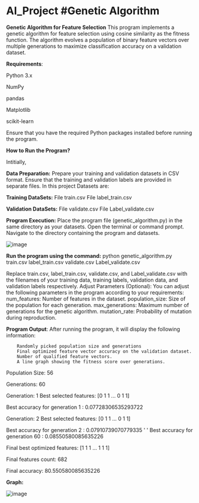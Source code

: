 # AI_Project   **#Genetic Algorithm**

**Genetic Algorithm for Feature Selection**
This program implements a genetic algorithm for feature selection using cosine similarity as the fitness function. The algorithm evolves a population of binary feature vectors over multiple generations to maximize classification accuracy on a validation dataset.

**Requirements**:

  Python 3.x
  
  NumPy
  
  pandas
  
  Matplotlib
  
  scikit-learn
  
Ensure that you have the required Python packages installed before running the program.

**How to Run the Program?**

Intitially, 

**Data Preparation:**
Prepare your training and validation datasets in CSV format.
Ensure that the training and validation labels are provided in separate files.
In this project Datasets are: 

 **Training DataSets:**
  File train.csv 
  File label_train.csv 
  
  **Validation DataSets:**
  File validate.csv 
  File Label_validate.csv
  
**Program Execution:**
Place the program file (genetic_algorithm.py) in the same directory as your datasets.
Open the terminal or command prompt.
Navigate to the directory containing the program and datasets.


![image](https://github.com/SreeSus-1/AI_Project/assets/164704978/aa0137fd-67f4-46d1-8f29-635bfd3b200c)

**Run the program using the command:**
      python genetic_algorithm.py train.csv label_train.csv validate.csv Label_validate.csv


Replace train.csv, label_train.csv, validate.csv, and Label_validate.csv with the filenames of your training data, training labels, validation data, and validation labels respectively.
Adjust Parameters (Optional):
You can adjust the following parameters in the program according to your requirements:
num_features: Number of features in the dataset.
population_size: Size of the population for each generation.
max_generations: Maximum number of generations for the genetic algorithm.
mutation_rate: Probability of mutation during reproduction.


**Program Output**:
After running the program, it will display the following information:

        Randomly picked population size and generations
        Final optimized feature vector accuracy on the validation dataset.
        Number of qualified feature vectors.
        A line graph showing the fitness score over generations.

Population Size: 56

Generations: 60

Generation: 1 Best selected features: [0 1 1 ... 0 1 1]

Best accuracy for generation 1 : 0.07728306535293722

Generation: 2 Best selected features: [0 1 1 ... 0 1 1]

Best accuracy for generation 2 : 0.07910739070779335
'
'
Best accuracy for generation 60 : 0.08550580085635226


Final best optimized features: [1 1 1 ... 1 1 1]

Final features count: 682

Final accuracy: 80.550580085635226

**Graph:**

![image](https://github.com/SreeSus-1/AI_Project/assets/164704978/ec1b692e-bb0f-4871-9931-bdb3cf3d3879)




